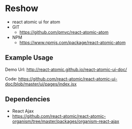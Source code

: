 Reshow
===============
   * react atomic ui for atom 
   * GIT
      * https://github.com/pmvc/react-atomic-atom 
   * NPM
      * https://www.npmjs.com/package/react-atomic-atom 

## Example Usage
Demo Url:
http://react-atomic.github.io/react-atomic-ui-doc/

Code:
https://github.com/react-atomic/react-atomic-ui-doc/blob/master/ui/pages/index.jsx

## Dependencies
   * React Ajax
   * https://github.com/react-atomic/react-atomic-organism/tree/master/packages/organism-react-ajax
